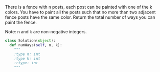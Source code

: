 
There is a fence with n posts, each post can be painted with one of the k colors.
You have to paint all the posts such that no more than two adjacent fence posts have the same color.
Return the total number of ways you can paint the fence.

Note:
n and k are non-negative integers.


```python
class Solution(object):
  def numWays(self, n, k):
    """
    :type n: int
    :type k: int
    :rtype: int
    """
```
